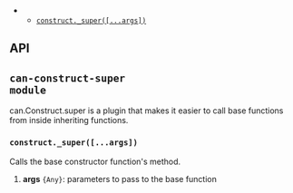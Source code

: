 
- 
  - <code>[construct._super([...args])](#construct_superargs)</code>

## API


## <code>__can-construct-super__ module</code>

can.Construct.super is a plugin that makes it easier to call base
functions from inside inheriting functions.


### <code>construct._super([...args])</code>


Calls the base constructor function's method.


1. __args__ <code>{Any}</code>:
  parameters to pass to the base function
  
